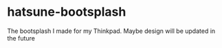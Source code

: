 # hatsune-bootsplash

The bootsplash I made for my Thinkpad. Maybe design will be updated in the future
